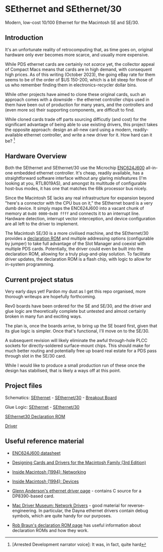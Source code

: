 # SEthernet and SEthernet/30

Modern, low-cost 10/100 Ethernet for the Macintosh SE and SE/30.

## Introduction

It's an unfortunate reality of retrocomputing that, as time goes on, original
hardware only ever becomes more scarce, and usually more expensive.

While PDS ethernet cards are certainly not _scarce_ yet, the collector appeal of
Compact Macs means that cards are in high demand, with consequent high prices.
As of this writing (October 2023), the going eBay rate for them seems to be of
the order of $US 150-200, which is a bit steep for those of us who remember
finding them in electronics-recycler dollar bins.

While other projects have aimed to clone these original cards, such an approach
comes with a downside - the ethernet controller chips used in them have been out
of production for many years, and the controllers and (even more so) their
supporting components, are difficult to find.

While cloned cards trade off parts sourcing difficutly (and cost) for the
significant advantage of being able to use existing drivers, this project takes
the opposite approach: design an all-new card using a modern, readily-available
ethernet controller, and write a new driver for it. How hard can it be?
[^howhard]

## Hardware Overview

Both the SEthernet and SEthernet/30 use the Microchip
[ENC624J600](https://ww1.microchip.com/downloads/aemDocuments/documents/OTH/ProductDocuments/DataSheets/39935c.pdf)
all-in-one embedded ethernet controller. It's cheap, readily available, has a
straightforward software interface without any glaring misfeatures (I'm looking
at you, RTL8019AS), and amongst its multitude of configurable host-bus modes, it
has one that matches the 68k processor bus nicely.

Since the Macintosh SE lacks any real infrastructure for expansion beyond
"here's a connector with the CPU bus on it," the SEthernet board is a very dumb
device. It simply maps the ENC624J600 into a vacant chunk of memory at `0x80
0000`-`0x80 ffff` and connects it to an interrupt line. Hardware detection,
interrupt vector interception, and device configuration are all left to the
driver to implement.

The Macintosh SE/30 is a more civilised machine, and the SEthernet/30 provides a
[declaration ROM](rom/se30) and multiple addressing options (configurable by
jumper) to take full advantage of the Slot Manager and coexist with multiple PDS
cards. Potentially, the driver could even be built into the declaration ROM,
allowing for a truly plug-and-play solution. To facilitate driver updates, the
declaration ROM is a flash chip, with logic to allow for in-system programming.

## Current project status

Very early days yet! Pardon my dust as I get this repo organised, more thorough
writeups are hopefully forthcoming.

Rev0 boards have been ordered for the SE and SE/30, and the driver and glue
logic are theoretically complete but untested and almost certainly broken in
many fun and exciting ways.

The plan is, once the boards arrive, to bring up the SE board first, given that
its glue logic is simpler. Once that's functional, I'll move on to the SE/30.

A subsequent revision will likely eliminate the awful through-hole PLCC sockets
for directly-soldered surface-mount chips. This should make for much better
routing and potentially free up board real estate for a PDS pass through slot in
the SE/30 card.

While I would like to produce a small production run of these once the design
has stabilised, that is likely a ways off at this point.

## Project files

Schematics: [SEthernet](boards/se/se.pdf) -
[SEthernet/30](boards/se30/se30.pdf) - [Breakout Board](boards/breakout/breakout.pdf)

Glue Logic: [SEthernet](pld/se) - [SEthernet/30](pld/se30)

[SEthernet30 Declaration ROM](rom/se30)

[Driver](software/driver)

## Useful reference material

- [ENC624J600 datasheet](https://ww1.microchip.com/downloads/aemDocuments/documents/OTH/ProductDocuments/DataSheets/39935c.pdf)

- [Designing Cards and Drivers for the Macintosh Family (3rd
  Edition)](https://www.vintageapple.org/inside_o/pdf/Designing_Cards_and_Drivers_for_the_Macintosh_Family_3rd_Edition_1992.pdf)

- [Inside Macintosh (1994): Networking](https://www.vintageapple.org/inside_r/pdf/Networking_1994.pdf)

- [Inside Macintosh (1994): Devices](https://www.vintageapple.org/inside_r/pdf/Devices_1994.pdf)

- [Glenn Anderson's ethernet driver page](https://www.mactcp.net/ethernet.html) -
  contains C source for a DP8390-based card.

- [Mac Driver Museum: Network
  Drivers](https://vintageapple.org/macdrivers/network.shtml) - good material
  for reverse-engineering. In particular, the Dayna ethernet drivers contain
  debug symbols, which are quite handy for our purposes.

- [Rob Braun's declaration ROM page](http://www.synack.net/~bbraun/declrom.html)
  has useful information about declaration ROMs and how they work.

[^howhard]: [Arrested Development narrator voice]: It was, in fact, quite hard
